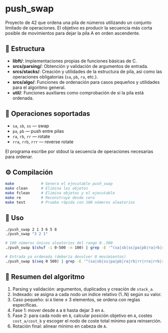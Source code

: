 # push_swap

Proyecto de 42 que ordena una pila de números utilizando un conjunto limitado de operaciones. El objetivo es producir la secuencia más corta posible de movimientos para dejar la pila A en orden ascendente.

## 🧱 Estructura

- **libft/**: Implementaciones propias de funciones básicas de C.
- **srcs/parsing/**: Obtención y validación de argumentos de entrada.
- **srcs/stacks/**: Creación y utilidades de la estructura de pila, así como las operaciones obligatorias (`sa`, `pb`, `ra`, etc.).
- **srcs/algo/**: Funciones de ordenación para casos pequeños y utilidades para el algoritmo general.
- **util/**: Funciones auxiliares como comprobación de si la pila está ordenada.

## 🧩 Operaciones soportadas

- `sa`, `sb`, `ss` — swap
- `pa`, `pb` — push entre pilas
- `ra`, `rb`, `rr` — rotate
- `rra`, `rrb`, `rrr` — reverse rotate

El programa escribe por stdout la secuencia de operaciones necesarias para ordenar.

## ⚙️ Compilación

```bash
make            # Genera el ejecutable push_swap
make clean      # Elimina los objetos
make fclean     # Elimina objetos y el ejecutable
make re         # Reconstruye desde cero
make test       # Prueba rápida con 100 números aleatorios
```

## 🚀 Uso

```bash
./push_swap 2 1 3 6 5 8
./push_swap "3 2 1"
```

```bash
# 100 números únicos aleatorios del rango 0..500
./push_swap $(shuf -i 0-500 -n 100) | grep -E '^(sa|sb|ss|pa|pb|ra|rb|rr|rra|rrb|rrr)$' | wc -l

# Entrada ya ordenada (debería devolver 0 movimientos)
./push_swap $(seq 0 500) | grep -E '^(sa|sb|ss|pa|pb|ra|rb|rr|rra|rrb|rrr)$' | wc -l

```

## 🧠 Resumen del algoritmo

1. Parsing y validación: argumentos, duplicados y creación de `stack_a`.
2. Indexado: se asigna a cada nodo un índice relativo (1..N) según su valor.
3. Caso pequeño: si `A` tiene ≤ 3 elementos, se ordena con reglas específicas.
4. Fase 1: mover desde `A` a `B` hasta dejar 3 en `A`.
5. Fase 2: para cada nodo en `B`, calcular posición objetivo en `A`, costes `cost_a/cost_b` y escoger el nodo de coste total mínimo para reinserción.
6. Rotación final: alinear mínimo en cabeza de `A`.

